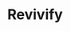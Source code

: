 ---
title: "Revivify"
index: "revivify"
permalink: /spells/revivify/
tags:
  - Spell
  - 3rd Level
  - Conjuration
available_for:
  - Cleric
  - Paladin
level: "3rd Level"
school: "Conjuration"
range: "Touch"
comp:
  - V
  - S
  - M
material: "diamonds worth 300gp, which the spell consumes."
description: |
  You touch a creature that has died within the last minute. That creature returns to life with 1 hit point. This spell can't return to life a creature that has died of old age, nor can it restore any missing body parts.
excerpt: "You touch a creature that has died within the last minute."
source: "Basic Rules"
---